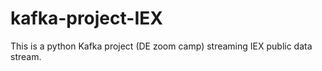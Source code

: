 # kafka-project-IEX
This is a python Kafka project (DE zoom camp) streaming IEX public data stream.  

